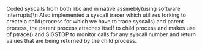 Coded syscalls from both libc and in native assmebly(using software interrupts)\n
Also implemented a syscall tracer which utilizes forking to create a child(process for which we have to trace syscalls) and parent process, the parent process attaches itself to child process and makes use of ptrace() and SIGSTOP to monitor calls for any syscall number and return values that are being returned by the child process.
